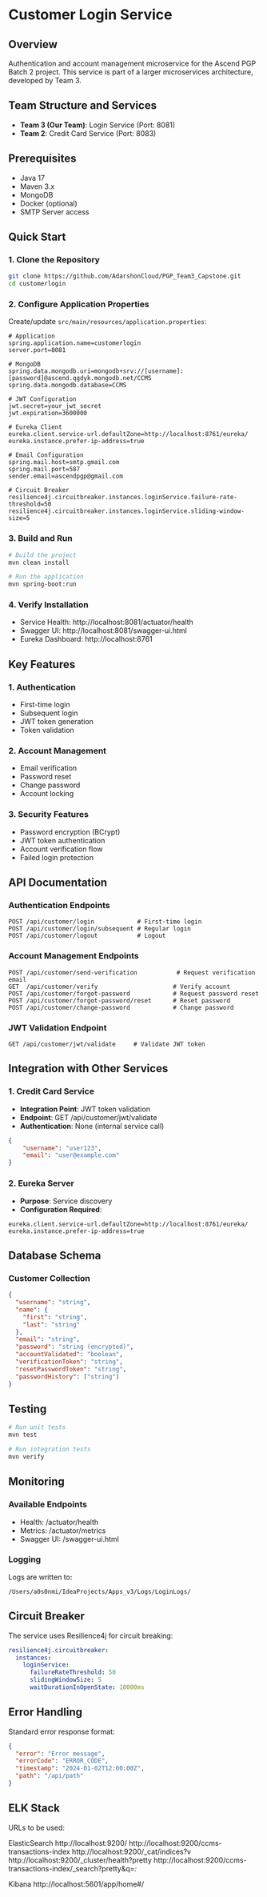 # Customer Login Service

## Overview
Authentication and account management microservice for the Ascend PGP Batch 2 project. This service is part of a larger microservices architecture, developed by Team 3.

## Team Structure and Services
- **Team 3 (Our Team)**: Login Service (Port: 8081)
- **Team 2**: Credit Card Service (Port: 8083)

## Prerequisites
- Java 17
- Maven 3.x
- MongoDB
- Docker (optional)
- SMTP Server access

## Quick Start

### 1. Clone the Repository
```bash
git clone https://github.com/AdarshonCloud/PGP_Team3_Capstone.git
cd customerlogin
```

### 2. Configure Application Properties
Create/update `src/main/resources/application.properties`:
```properties
# Application
spring.application.name=customerlogin
server.port=8081

# MongoDB
spring.data.mongodb.uri=mongodb+srv://[username]:[password]@ascend.qgdyk.mongodb.net/CCMS
spring.data.mongodb.database=CCMS

# JWT Configuration
jwt.secret=your_jwt_secret
jwt.expiration=3600000

# Eureka Client
eureka.client.service-url.defaultZone=http://localhost:8761/eureka/
eureka.instance.prefer-ip-address=true

# Email Configuration
spring.mail.host=smtp.gmail.com
spring.mail.port=587
sender.email=ascendpgp@gmail.com

# Circuit Breaker
resilience4j.circuitbreaker.instances.loginService.failure-rate-threshold=50
resilience4j.circuitbreaker.instances.loginService.sliding-window-size=5
```

### 3. Build and Run
```bash
# Build the project
mvn clean install

# Run the application
mvn spring-boot:run
```

### 4. Verify Installation
- Service Health: http://localhost:8081/actuator/health
- Swagger UI: http://localhost:8081/swagger-ui.html
- Eureka Dashboard: http://localhost:8761

## Key Features

### 1. Authentication
- First-time login
- Subsequent login
- JWT token generation
- Token validation

### 2. Account Management
- Email verification
- Password reset
- Change password
- Account locking

### 3. Security Features
- Password encryption (BCrypt)
- JWT token authentication
- Account verification flow
- Failed login protection

## API Documentation

### Authentication Endpoints
```
POST /api/customer/login            # First-time login
POST /api/customer/login/subsequent # Regular login
POST /api/customer/logout           # Logout
```

### Account Management Endpoints
```
POST /api/customer/send-verification           # Request verification email
GET  /api/customer/verify                     # Verify account
POST /api/customer/forgot-password            # Request password reset
POST /api/customer/forgot-password/reset      # Reset password
POST /api/customer/change-password            # Change password
```

### JWT Validation Endpoint
```
GET /api/customer/jwt/validate     # Validate JWT token
```

## Integration with Other Services

### 1. Credit Card Service
- **Integration Point**: JWT token validation
- **Endpoint**: GET /api/customer/jwt/validate
- **Authentication**: None (internal service call)
```json
{
    "username": "user123",
    "email": "user@example.com"
}
```

### 2. Eureka Server
- **Purpose**: Service discovery
- **Configuration Required**:
```properties
eureka.client.service-url.defaultZone=http://localhost:8761/eureka/
eureka.instance.prefer-ip-address=true
```

## Database Schema

### Customer Collection
```json
{
  "username": "string",
  "name": {
    "first": "string",
    "last": "string"
  },
  "email": "string",
  "password": "string (encrypted)",
  "accountValidated": "boolean",
  "verificationToken": "string",
  "resetPasswordToken": "string",
  "passwordHistory": ["string"]
}
```

## Testing
```bash
# Run unit tests
mvn test

# Run integration tests
mvn verify
```

## Monitoring

### Available Endpoints
- Health: /actuator/health
- Metrics: /actuator/metrics
- Swagger UI: /swagger-ui.html

### Logging
Logs are written to:
```
/Users/a0s0nmi/IdeaProjects/Apps_v3/Logs/LoginLogs/
```

## Circuit Breaker
The service uses Resilience4j for circuit breaking:
```yaml
resilience4j.circuitbreaker:
  instances:
    loginService:
      failureRateThreshold: 50
      slidingWindowSize: 5
      waitDurationInOpenState: 10000ms
```

## Error Handling
Standard error response format:
```json
{
  "error": "Error message",
  "errorCode": "ERROR_CODE",
  "timestamp": "2024-01-02T12:00:00Z",
  "path": "/api/path"
}
```

## ELK Stack
URLs to be used:

ElasticSearch
http://localhost:9200/
http://localhost:9200/ccms-transactions-index
http://localhost:9200/_cat/indices?v
http://localhost:9200/_cluster/health?pretty
http://localhost:9200/ccms-transactions-index/_search?pretty&q=*:*

Kibana
http://localhost:5601/app/home#/
